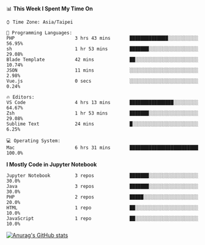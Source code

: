 <!--### Hi there 👋-->

<!--
**treevel/treevel** is a ✨ _special_ ✨ repository because its `README.md` (this file) appears on your GitHub profile.

Here are some ideas to get you started:

- 🔭 I’m currently working on ...
- 🌱 I’m currently learning ...
- 👯 I’m looking to collaborate on ...
- 🤔 I’m looking for help with ...
- 💬 Ask me about ...
- 📫 How to reach me: ...
- 😄 Pronouns: ...
- ⚡ Fun fact: ...
-->

<!--START_SECTION:waka-->
📊 **This Week I Spent My Time On** 

```text
⌚︎ Time Zone: Asia/Taipei

💬 Programming Languages: 
PHP                      3 hrs 43 mins       ██████████████░░░░░░░░░░░   56.95% 
sh                       1 hr 53 mins        ███████░░░░░░░░░░░░░░░░░░   29.08% 
Blade Template           42 mins             ██░░░░░░░░░░░░░░░░░░░░░░░   10.74% 
JSON                     11 mins             ░░░░░░░░░░░░░░░░░░░░░░░░░   2.98% 
Vue.js                   0 secs              ░░░░░░░░░░░░░░░░░░░░░░░░░   0.24%

🔥 Editors: 
VS Code                  4 hrs 13 mins       ████████████████░░░░░░░░░   64.67% 
Zsh                      1 hr 53 mins        ███████░░░░░░░░░░░░░░░░░░   29.08% 
Sublime Text             24 mins             █░░░░░░░░░░░░░░░░░░░░░░░░   6.25%

💻 Operating System: 
Mac                      6 hrs 31 mins       █████████████████████████   100.0%

```

**I Mostly Code in Jupyter Notebook** 

```text
Jupyter Notebook         3 repos             ███████░░░░░░░░░░░░░░░░░░   30.0% 
Java                     3 repos             ███████░░░░░░░░░░░░░░░░░░   30.0% 
PHP                      2 repos             █████░░░░░░░░░░░░░░░░░░░░   20.0% 
HTML                     1 repo              ██░░░░░░░░░░░░░░░░░░░░░░░   10.0% 
JavaScript               1 repo              ██░░░░░░░░░░░░░░░░░░░░░░░   10.0%

```



<!--END_SECTION:waka-->

<!-- GitHub Stats Card-->
[![Anurag's GitHub stats](https://github-readme-stats.vercel.app/api?username=treevel&show_icons=true&theme=monokai&count_private=true)](https://github.com/anuraghazra/github-readme-stats)
